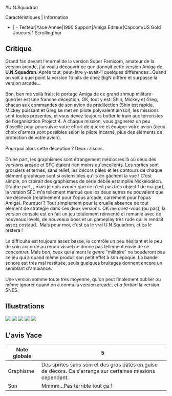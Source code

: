 #U.N.Squadron

Caractéristiques | Information
- | -
Testeur|Yace
Année|1990
Support|Amiga
Editeur|Capcom/US Gold
Joueurs|1
Scrolling|hor

## Critique
Grand fan devant l'eternel de la version Super Famicom, amateur de la version arcade, j'ai voulu découvrir ce que donnait cette version Amiga de <b>U.N.Squadron</b>. Après tout, peut-être y-avait-il quelques différences...Quand on voit à quel point la version 16 bits de chez BigN diffère et surpasse la version arcade...<br/><br/>Bon, ben me voilà frais: le portage Amiga de ce grand shmup militaro-guerrier est une franche déception. OK, tout y est: Shin, Mickey et Greg, chacun aux commandes de son avion de prédilection (Shin est rapide, Mickey puissant et Greg se met en pilote polyvalent air/sol), les missions sont toutes présentes, et vous devez toujours botter le train aux terroristes de l'organisation Project 4.  A chaque mission, vous gagnerez un peu d'oseille pour poursuivre votre effort de guerre et équiper votre avion (deux choix d'armes sont possibles selon le pilote incarné, plus des éléments de protection de votre avion).<br/><br/>Pourquoi alors cette déception ? Deux raisons. <br/><br/>D'une part, les graphismes sont étrangement médiocres là où ceux des versions arcade et SFC étaient rien moins  qu'excellents. Les sprites sont grossiers et ternes, sans relief, les décors pâles et les contours de chaque élément graphique sont si ostensibles qu'ils en gâchent la vue ! C'est simple, on croirait des graphismes de série débile estampillé Nickelodéon.<br/>D'autre part, , mais je dois avouer que ce n'est pas très objectif de ma part, la version SFC m'a tellement marqué que les deux autres ne pouvaient que me décevoir (relativement pour l'opus arcade, carrément pour l'opus Amiga). Pourquoi ? Tout simplement pour la cruelle absence de tout élement de stratégie dans ces deux versions. OK me direz-vous (ou pas), la version console est en fait un jeu totalement réinventé et remanié avec de nouveaux levels, de nouveaux boss et un gameplay très rude qui le rendait assez costaud...Mais pour moi, c'est ça le vrai U.N.Squadron, et ça le restera !<br/><br/>La difficulté est toujours assez basse, le contrôle un peu hésitant et le peu de soin accordé au rendu visuel ne donne pas tellement envie de se concentrer. Mais bon, ceux qui aiment le genre "militaire" ne bouderont pas ce jeu qui a quand même produit son petit effet à son époque. La bande sonore est très mal restituée, seuls quelques bruitages donnent encore un semblant d'ambiance.<br/><br/>Une version somme toute très moyenne, qu'on peut finalement oublier ou même ignorer quand on a connu la version arcade, et <i>a fortiori</i> la version SNES.

## Illustrations
![](http://www.shmup.com/images/thumbs/img_fiche_1_1217.png)
![](http://www.shmup.com/images/thumbs/img_fiche_2_1217.png)
![](http://www.shmup.com/images/thumbs/img_fiche_3_1217.png)
![](http://www.shmup.com/images/thumbs/img_fiche_4_1217.png)
![](http://www.shmup.com/images/thumbs/)

## L'avis Yace
Note globale|5
-|-
Graphisme|Des sprites sans soin et des gros pâtés en guise de décors. Ca s'arrange sur certaines missions cependant.
Son|Mmmm...Pas terrible tout ça !
